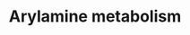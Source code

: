 ---
annotations:
- id: PW:0001232
  parent: classic metabolic pathway
  type: Pathway Ontology
  value: arylamine metabolic pathway
- id: PW:0000147
  parent: classic metabolic pathway
  type: Pathway Ontology
  value: metabolic pathway of secondary metabolites
authors:
- MaintBot
- AlexanderPico
- Egonw
- Mkutmon
citedin: ''
communities: []
description: Simplified scheme of arylamine metabolism pathway. Arylamines are N-acetylated
  by NAT2 in the liver, transforming them to relatively nonreactive.
last-edited: 2025-08-09
ndex: null
organisms:
- Bos taurus
redirect_from:
- /index.php/Pathway:WP993
- /instance/WP993
- /instance/WP993_r140245
revision: r140245
schema-jsonld:
- '@context': https://schema.org/
  '@id': https://wikipathways.github.io/pathways/WP993.html
  '@type': Dataset
  creator:
    '@type': Organization
    name: WikiPathways
  description: Simplified scheme of arylamine metabolism pathway. Arylamines are N-acetylated
    by NAT2 in the liver, transforming them to relatively nonreactive.
  keywords:
  - Acetyl-CoA
  - CYP1A2
  - Coenzyme A
  - N-Acetylarylamine
  - NAT1
  - SULT1A1
  - UGT1A4
  license: CC0
  name: Arylamine metabolism
seo: CreativeWork
title: Arylamine metabolism
wpid: WP993
---